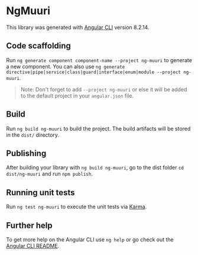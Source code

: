 # NgMuuri

This library was generated with [Angular CLI](https://github.com/angular/angular-cli) version 8.2.14.

## Code scaffolding

Run `ng generate component component-name --project ng-muuri` to generate a new component. You can also use `ng generate directive|pipe|service|class|guard|interface|enum|module --project ng-muuri`.
> Note: Don't forget to add `--project ng-muuri` or else it will be added to the default project in your `angular.json` file. 

## Build

Run `ng build ng-muuri` to build the project. The build artifacts will be stored in the `dist/` directory.

## Publishing

After building your library with `ng build ng-muuri`, go to the dist folder `cd dist/ng-muuri` and run `npm publish`.

## Running unit tests

Run `ng test ng-muuri` to execute the unit tests via [Karma](https://karma-runner.github.io).

## Further help

To get more help on the Angular CLI use `ng help` or go check out the [Angular CLI README](https://github.com/angular/angular-cli/blob/master/README.md).
